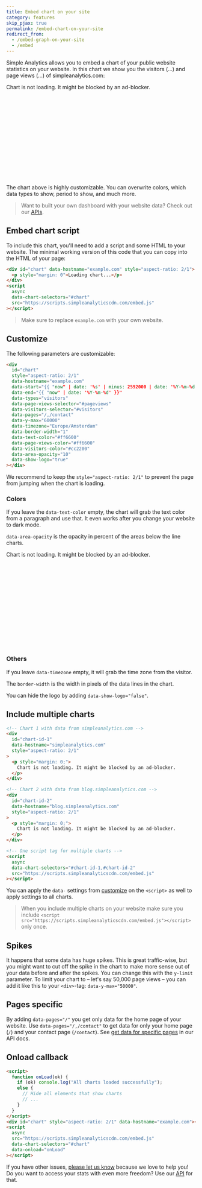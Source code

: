 ```yaml
---
title: Embed chart on your site
category: features
skip_pjax: true
permalink: /embed-chart-on-your-site
redirect_from:
  - /embed-graph-on-your-site
  - /embed
---
```


Simple Analytics allows you to embed a chart of your public website statistics on your website. In this chart we show you the visitors (<span id="visitors">...</span>) and page views (<span id="pageviews">...</span>) of simpleanalytics.com:

<div
  id="chart-id"
  data-hostname="simpleanalytics.com"
  style="aspect-ratio: 2/1"
  data-types="visitors,pageviews"
  data-page-views-selector="#pageviews"
  data-visitors-selector="#visitors">
  <p style="margin: 0;">Chart is not loading. It might be blocked by an ad-blocker.</p>
</div>
<script
  async
  src="https://scripts.simpleanalyticscdn.com/embed.js"
  data-chart-selectors="#chart-id,#chart-colors"
></script>

The chart above is highly customizable. You can overwrite colors, which data types to show, period to show, and much more.

> Want to built your own dashboard with your website data? Check out our [APIs](/api).

## Embed chart script

To include this chart, you'll need to add a script and some HTML to your website. The minimal working version of this code that you can copy into the HTML of your page:

```html
<div id="chart" data-hostname="example.com" style="aspect-ratio: 2/1">
  <p style="margin: 0">Loading chart...</p>
</div>
<script
  async
  data-chart-selectors="#chart"
  src="https://scripts.simpleanalyticscdn.com/embed.js"
></script>
```

> Make sure to replace `example.com` with your own website.

## Customize

The following parameters are customizable:

```html
<div
  id="chart"
  style="aspect-ratio: 2/1"
  data-hostname="example.com"
  data-start="{{ "now" | date: '%s' | minus: 2592000 | date: '%Y-%m-%d' }}"
  data-end="{{ "now" | date: '%Y-%m-%d' }}"
  data-types="visitors"
  data-page-views-selector="#pageviews"
  data-visitors-selector="#visitors"
  data-pages="/,/contact"
  data-y-max="60000"
  data-timezone="Europe/Amsterdam"
  data-border-width="1"
  data-text-color="#ff6600"
  data-page-views-color="#ff6600"
  data-visitors-color="#cc2200"
  data-area-opacity="10"
  data-show-logo="true"
></div>
```

We recommend to keep the `style="aspect-ratio: 2/1"` to prevent the page from jumping when the chart is loading.

### Colors

If you leave the `data-text-color` empty, the chart will grab the text color from a paragraph and use that. It even works after you change your website to dark mode.

`data-area-opacity` is the opacity in percent of the areas below the line charts.

<div
  id="chart-colors"
  data-hostname="simpleanalytics.com"
  style="aspect-ratio: 2/1"
  data-types="visitors,pageviews"
  data-text-color="#ff6600"
  data-page-views-color="#ff6600"
  data-visitors-color="#cc2200"
  data-area-opacity="10">
  <p style="margin: 0;">Chart is not loading. It might be blocked by an ad-blocker.</p>
</div>

### Others

If you leave `data-timezone` empty, it will grab the time zone from the visitor.

The `border-width` is the width in pixels of the data lines in the chart.

You can hide the logo by adding `data-show-logo="false"`.

## Include multiple charts

```html
<!-- Chart 1 with data from simpleanalytics.com -->
<div
  id="chart-id-1"
  data-hostname="simpleanalytics.com"
  style="aspect-ratio: 2/1"
>
  <p style="margin: 0;">
    Chart is not loading. It might be blocked by an ad-blocker.
  </p>
</div>

<!-- Chart 2 with data from blog.simpleanalytics.com -->
<div
  id="chart-id-2"
  data-hostname="blog.simpleanalytics.com"
  style="aspect-ratio: 2/1"
>
  <p style="margin: 0;">
    Chart is not loading. It might be blocked by an ad-blocker.
  </p>
</div>

<!-- One script tag for multiple charts -->
<script
  async
  data-chart-selectors="#chart-id-1,#chart-id-2"
  src="https://scripts.simpleanalyticscdn.com/embed.js"
></script>
```

You can apply the `data-` settings from [customize](#customize) on the `<script>` as well to apply settings to all charts.

> When you include multiple charts on your website make sure you include `<script src="https://scripts.simpleanalyticscdn.com/embed.js"></script>` only once.

## Spikes

It happens that some data has huge spikes. This is great traffic-wise, but you might want to cut off the spike in the chart to make more sense out of your data before and after the spikes. You can change this with the `y-limit` parameter. To limit your chart to – let's say 50,000 page views – you can add it like this to your `<div>`-tag: `data-y-max="50000"`.

## Pages specific

By adding `data-pages="/"` you get only data for the home page of your website. Use `data-pages="/,/contact"` to get data for only your home page (`/`) and your contact page (`/contact`). See [get data for specific pages](https://docs.simpleanalytics.com/api/stats#get-data-for-specific-pages) in our API docs.

## Onload callback

```html
<script>
  function onLoad(ok) {
    if (ok) console.log("All charts loaded successfully");
    else {
      // Hide all elements that show charts
      // ...
    }
  }
</script>
<div id="chart" style="aspect-ratio: 2/1" data-hostname="example.com"></div>
<script
  async
  src="https://scripts.simpleanalyticscdn.com/embed.js"
  data-chart-selectors="#chart"
  data-onload="onLoad"
></script>
```

If you have other issues, <a href="https://simpleanalytics.com/contact">please let us know</a> because we love to help you! Do you want to access your stats with even more freedom? Use our [API](/api) for that.
